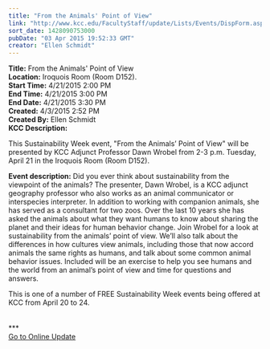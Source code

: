 ```yaml
---
title: "From the Animals' Point of View"
link: "http://www.kcc.edu/FacultyStaff/update/Lists/Events/DispForm.aspx?ID=774"
sort_date: 1428090753000
pubDate: "03 Apr 2015 19:52:33 GMT"
creator: "Ellen Schmidt"
---
```


<div><b>Title:</b> From the Animals&#39; Point of View</div>
<div><b>Location:</b> Iroquois Room (Room D152).</div>
<div><b>Start Time:</b> 4/21/2015 2:00 PM</div>
<div><b>End Time:</b> 4/21/2015 3:00 PM</div>
<div><b>End Date:</b> 4/21/2015 3:30 PM</div>
<div><b>Created:</b> 4/3/2015 2:52 PM</div>
<div><b>Created By:</b> Ellen Schmidt</div>
<div><b>KCC Description:</b> <div class="ExternalClass37EFD391E31B4E119905D04C7BE442C5"><p>​This Sustainability Week event, &quot;From the Animals’ Point of View&quot; will be presented by KCC Adjunct Professor Dawn Wrobel from 2-3 p.m. Tuesday, April 21 in the Iroquois Room (Room D152).</p>
<p><strong>Event description:</strong> Did you ever think about sustainability from the viewpoint of the animals? The presenter, Dawn Wrobel, is a KCC adjunct geography professor who also works as an animal communicator or interspecies interpreter. In addition to working with companion animals, she has served as a consultant for two zoos. Over the last 10 years she has asked the animals about what they want humans to know about sharing the planet and their ideas for human behavior change. Join Wrobel for a look at sustainability from the animals’ point of view. We’ll also talk about the differences in how cultures view animals, including those that now accord animals the same rights as humans, and talk about some common animal behavior issues. Included will be an exercise to help you see humans and the world from an animal’s point of view and time for questions and answers.</p>
<p>This is one of a number of FREE Sustainability Week events being offered at KCC from April 20 to 24. <br /><br /><br />***<br /><a href="/update">Go to Online Update</a></p></div></div>
